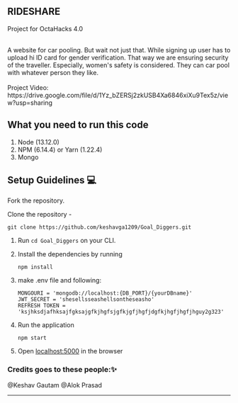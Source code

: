 ## RIDESHARE
Project for OctaHacks 4.0 <br>

<br>
A website for car pooling. But wait not just that. While signing up user has to upload hi ID card for gender verification. That way we are ensuring security of the traveller. Especially, women's safety is considered. They can car pool with whatever person they like.
<br>
<br>
 Project Video:
<br>
https://drive.google.com/file/d/1Yz_bZERSj2zkUSB4Xa6846xiXu9Tex5z/view?usp=sharing
<br> 


<!-- 
## Tech Stack 🚀

[![Made withReact](https://img.shields.io/badge/Made%20with-React-blue?style=for-the-badge&logo=React)]() [![Made withExpress](https://img.shields.io/badge/Made%20with-Express-yellow?style=for-the-badge&logo=NodeJS)]() [![Made MUI](https://img.shields.io/badge/Made%20with-Material_Ui-orange?style=for-the-badge&logo=MaterialUi)]()  [![Made withMySQL](https://img.shields.io/badge/Made%20with-MySQL-blue?style=for-the-badge&logo=MySQL)]()  ![Made withNode.js](https://img.shields.io/badge/Made%20with-Node.js-green?style=for-the-badge&logo=node.js)
     -->
## What you need to run this code
1. Node (13.12.0)
2. NPM (6.14.4) or Yarn (1.22.4)
3. Mongo

## Setup Guidelines 💻

Fork the repository.

Clone the repository -
```
git clone https://github.com/keshavga1209/Goal_Diggers.git
```

1. Run `cd Goal_Diggers` on your CLI.

2. Install the dependencies by running
    ```
    npm install
    ```
3. make .env file and following:
    ```
   MONGOURI = 'mongodb://localhost:{DB_PORT}/{yourDBname}'
   JWT_SECRET = 'shesellsseashellsontheseasho'
   REFRESH TOKEN = 'ksjhksdjafhksajfgksajgfkjhgfsjgfkjgfjhgfjdgfkjhgfjhgfjhguy2g323'
    ```

3. Run the application
    ```
    npm start
    ```

    
4. Open [localhost:5000](http://localhost:5000/) in the browser



### Credits goes to these people:✨
@Keshav Gautam
@Alok Prasad



---- 
